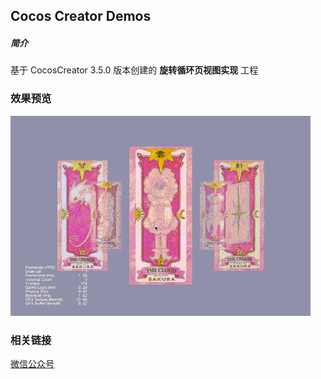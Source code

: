 ## Cocos Creator Demos

##### 简介
基于 CocosCreator 3.5.0 版本创建的 **旋转循环页视图实现** 工程

### 效果预览
![image](../../../gif/202203/2022033101.gif)

### 相关链接
[微信公众号](https://mp.weixin.qq.com/s?__biz=MzI4ODEyNTU5Mw==&mid=2651588652&idx=1&sn=04dfa1196d5cdba41f4cff36e78d0fb6&chksm=f03b8fdac74c06cc545966124b8c4f40f74f2cd978663aa38433ddbe88b0c4b1003c5f6a1e3a&token=1995503210&lang=zh_CN&st=0060C86BB29BAB927106D8775705D51D4C863631C1FA43F54FD2744EDCCFF8699D9629D81BEF2BC2BFA8DD6DC812AB8899E142D17E6AD79E599CCFD52BD9C856725B3CBAC0B2C2B0079C583F54F715B0B0448472574D5BCE3EF7A91A24748A1F742D1E5BF8CFBD006F26D48A6ACEA262895956A498D56E5140509CF47F32CC17A92402AA4F9482AD4CDF760C3677557D&vid=1688850782085878&cst=0799E15AD77E24BBA08A5E9FF65DDFC8C4625028D9A7E10A47085B7B0801902AAE7836EB36FCB6222AB9859DEC71FC91&deviceid=8da0e8dd-689c-4eda-844d-25636e86cf52&version=3.0.36.2330&platform=mac#rd)
